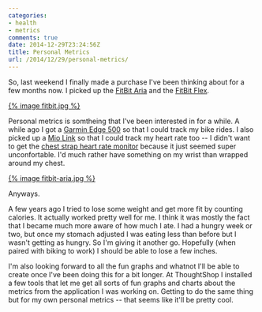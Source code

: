 ```yaml
---
categories:
- health
- metrics
comments: true
date: 2014-12-29T23:24:56Z
title: Personal Metrics
url: /2014/12/29/personal-metrics/
---
```


So, last weekend I finally made a purchase I've been thinking about for a few months now. I picked up the [FitBit Aria](https://www.fitbit.com/aria) and the [FitBit Flex](https://www.fitbit.com/flex).

[{% image fitbit.jpg %}](https://www.flickr.com/photos/rebelcan/15946876137)

<!--more-->

Personal metrics is somtheing that I've been interested in for a while. A while ago I got a [Garmin Edge 500](https://buy.garmin.com/en-US/US/into-sports/cycling/edge-500/prod36728.html) so that I could track my bike rides. I also picked up a [Mio Link](http://www.mioglobal.com/Mio-LINK-Heart-Rate-Band-Grey/Product.aspx?ProductID=14) so that I could track my heart rate too -- I didn't want to get the [chest strap heart rate monitor](https://buy.garmin.com/en-US/US/shop-by-accessories/fitness-sensors/soft-strap-premium-heart-rate-monitor/prod15490.html) because it just seemed super unconfortable. I'd much rather have something on my wrist than wrapped around my chest.

[{% image fitbit-aria.jpg %}](https://www.flickr.com/photos/rebelcan/15946875377)

Anyways.

A few years ago I tried to lose some weight and get more fit by counting calories. It actually worked pretty well for me. I think it was mostly the fact that I became much more aware of how much I ate. I had a hungry week or two, but once my stomach adjusted I was eating less than before but I wasn't getting as hungry. So I'm giving it another go. Hopefully (when paired with biking to work) I should be able to lose a few inches.

I'm also looking forward to all the fun graphs and whatnot I'll be able to create once I've been doing this for a bit longer. At ThoughtShop I installed a few tools that let me get all sorts of fun graphs and charts about the metrics from the application I was working on. Getting to do the same thing but for my own personal metrics -- that seems like it'll be pretty cool.
